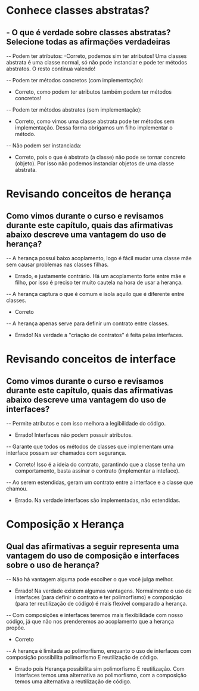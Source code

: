 # Conhece classes abstratas?
## - O que é verdade sobre classes abstratas? Selecione todas as afirmações verdadeiras
-- Podem ter atributos:
-Correto, podemos sim ter atributos! Uma classes abstrata é uma classe normal, só não pode instanciar e pode ter métodos abstratos. O resto continua valendo!

-- Podem ter métodos concretos (com implementação):
- Correto, como podem ter atributos também podem ter métodos concretos!

-- Podem ter métodos abstratos (sem implementação):
- Correto, como vimos uma classe abstrata pode ter métodos sem implementação. Dessa forma obrigamos um filho implementar o método.

-- Não podem ser instanciada:
- Correto, pois o que é abstrato (a classe) não pode se tornar concreto (objeto). Por isso não podemos instanciar objetos de uma classe abstrata.

# Revisando conceitos de herança
## Como vimos durante o curso e revisamos durante este capítulo, quais das afirmativas abaixo descreve uma vantagem do uso de herança?
-- A herança possui baixo acoplamento, logo é fácil mudar uma classe mãe sem causar problemas nas classes filhas.
- Errado, e justamente contrário. Há um acoplamento forte entre mãe e filho, por isso é preciso ter muito cautela na hora de usar a herança.

-- A herança captura o que é comum e isola aquilo que é diferente entre classes.
- Correto

-- A herança apenas serve para definir um contrato entre classes.
- Errado! Na verdade a "criação de contratos" é feita pelas interfaces.

# Revisando conceitos de interface
## Como vimos durante o curso e revisamos durante este capítulo, quais das afirmativas abaixo descreve uma vantagem do uso de interfaces?
-- Permite atributos e com isso melhora a legibilidade do código.
- Errado! Interfaces não podem possuir atributos.

-- Garante que todos os métodos de classes que implementam uma interface possam ser chamados com segurança.
- Correto! Isso é a ideia do contrato, garantindo que a classe tenha um comportamento, basta assinar o contrato (implementar a inteface).

-- Ao serem estendidas, geram um contrato entre a interface e a classe que chamou.
- Errado. Na verdade interfaces são implementadas, não estendidas.

# Composição x Herança
## Qual das afirmativas a seguir representa uma vantagem do uso de composição e interfaces sobre o uso de herança?

-- Não há vantagem alguma pode escolher o que você julga melhor.
- Errado! Na verdade existem algumas vantagens. Normalmente o uso de interfaces (para definir o contrato e ter polimorfismo) e composição (para ter reutilização de código) é mais flexível comparado a herança.

-- Com composições e interfaces teremos mais flexibilidade com nosso código, já que não nos prenderemos ao acoplamento que a herança propõe.
- Correto

-- A herança é limitada ao polimorfismo, enquanto o uso de interfaces com composição possibilita polimorfismo E reutilização de código.
- Errado pois Herança possibilita sim polimorfismo E reutilização. Com interfaces temos uma alternativa ao polimorfismo, com a composição temos uma alternativa a reutilização de código.